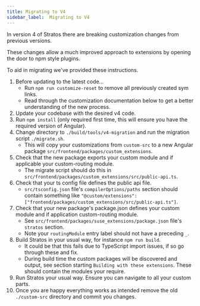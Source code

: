 ```yaml
---
title: Migrating to V4
sidebar_label:  Migrating to V4
---
```


In version 4 of Stratos there are breaking customization changes from previous versions.

These changes allow a much improved approach to extensions by opening the door to npm style plugins.

To aid in migrating we've provided these instructions.

1. Before updating to the latest code...
    - Run `npm run customize-reset` to remove all previously created sym links.
    - Read through the customization documentation below to get a better understanding of the new process.
1. Update your codebase with the desired v4 code.
1. Run `npm install` (only required first time, this will ensure you have the required version of Angular).
1. Change directory to `./build/tools/v4-migration` and run the migration script `./migrate.sh`.
    - This will copy your customizations from `custom-src` to a new Angular package `src/frontend/packages/custom_extensions`.
1. Check that the new package exports your custom module and if applicable your custom-routing module.
    - The migrate script should do this in `src/frontend/packages/custom_extensions/src/public-api.ts`.
1. Check that your ts config file defines the public api file.
    - `src/tsconfig.json` file's `compilerOptions/paths` section should contain something like `"@custom/extensions": ["frontend/packages/custom_extensions/src/public-api.ts"]`.
1. Check that your new package's package.json defines your custom module and if application custom-routing module.
    - See `src/frontend/packages/suse_extensions/package.json` file's `stratos` section.
    - Note your `routingModule` entry label should not have a preceding `_`.
1. Build Stratos in your usual way, for instance `npm run build`.
    - It could be that this fails due to TypeScript import issues, if so go through these and fix.
    - During build time the custom packages will be discovered and output, see section starting `Building with these extensions`. These should contain the modules your require.
1. Run Stratos your usual way. Ensure you can navigate to all your custom parts.
1. Once you are happy everything works as intended remove the old `./custom-src` directory and commit you changes.
